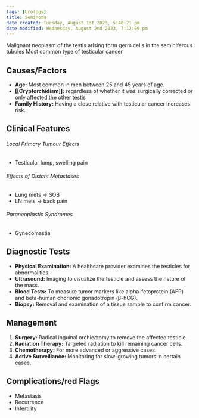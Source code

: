 ```yaml
---
tags: [Urology]
title: Seminoma
date created: Tuesday, August 1st 2023, 5:40:21 pm
date modified: Wednesday, August 2nd 2023, 7:12:09 pm
---
```



Malignant neoplasm of the testis arising form germ cells in the seminiferous tubules
Most common type of testicular cancer

## Causes/Factors

- **Age:** Most common in men between 25 and 45 years of age.
- **[[Cryptorchidism]]:** regardless of whether it was surgically corrected or only affected the other testis
- **Family History:** Having a close relative with testicular cancer increases risk.

## Clinical Features

###### Local Primary Tumour Effects

- Testicular lump, swelling pain

###### Effects of Distant Metastases

- Lung mets -> SOB
- LN mets -> back pain

###### Paraneoplastic Syndromes

- Gynecomastia

## Diagnostic Tests

- **Physical Examination:** A healthcare provider examines the testicles for abnormalities.
- **Ultrasound:** Imaging to visualize the testicle and assess the nature of the mass.
- **Blood Tests:** To measure tumor markers like alpha-fetoprotein (AFP) and beta-human chorionic gonadotropin (β-hCG).
- **Biopsy:** Removal and examination of a tissue sample to confirm cancer.

## Management

1. **Surgery:** Radical inguinal orchiectomy to remove the affected testicle.
2. **Radiation Therapy:** Targeted radiation to kill remaining cancer cells.
3. **Chemotherapy:** For more advanced or aggressive cases.
4. **Active Surveillance:** Monitoring for slow-growing tumors in certain cases.

## Complications/red Flags

- Metastasis
- Recurrence
- Infertility 